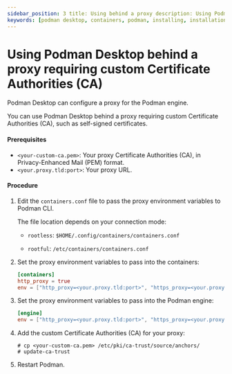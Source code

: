 ```yaml
---
sidebar_position: 3 title: Using behind a proxy description: Using Podman Desktop behind a proxy requiring custom Certificate Authorities (CA). tags: [podman-desktop, installing, windows, macos, linux]
keywords: [podman desktop, containers, podman, installing, installation, windows, macos, linux]
---
```


# Using Podman Desktop behind a proxy requiring custom Certificate Authorities (CA)

Podman Desktop can configure a proxy for the Podman engine.

You can use Podman Desktop behind a proxy requiring custom Certificate Authorities (CA), such as self-signed certificates.

#### Prerequisites

* `<your-custom-ca.pem>`: Your proxy Certificate Authorities (CA), in Privacy-Enhanced Mail (PEM) format.
* `<your.proxy.tld:port>`: Your proxy URL.

#### Procedure

1. Edit the `containers.conf` file to pass the proxy environment variables to Podman CLI.

   The file location depends on your connection mode:

   * `rootless`: `$HOME/.config/containers/containers.conf`

   * `rootful`: `/etc/containers/containers.conf`

1. Set the proxy environment variables to pass into the containers:

      ```toml
      [containers]
      http_proxy = true
      env = ["http_proxy=<your.proxy.tld:port>", "https_proxy=<your.proxy.tld:port>"] 
      ```

1. Set the proxy environment variables to pass into the Podman engine:

      ```toml
      [engine]
      env = ["http_proxy=<your.proxy.tld:port>", "https_proxy=<your.proxy.tld:port>"]
      ```

1. Add the custom Certificate Authorities (CA) for your proxy:

    ```shell-session
    # cp <your-custom-ca.pem> /etc/pki/ca-trust/source/anchors/
    # update-ca-trust
   ```

1. Restart Podman.
